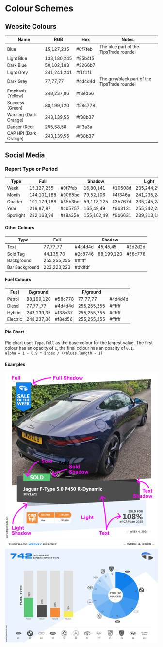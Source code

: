# Colour Schemes

## Website Colours

| Name | RGB | Hex | Notes |
| --- | --- | --- | --- |
| Blue | 15,127,235 | #0f7feb | The blue part of the TipsTrade roundel |
| Light Blue | 133,180,245 | #85b4f5 |
| Dark Blue | 50,102,183 | #3266b7|
| Light Grey | 241,241,241 | #f1f1f1 |
| Dark Grey | 77,77,77 | #4d4d4d | The grey/black part of the TipsTrade roundel |
| Emphasis (Yellow) | 248,237,86 | #f8ed56 |
| Success (Green) | 88,199,120 | #58c778 |
| Warning (Dark Orange) | 243,139,55 | #f38b37 |
| Danger (Red) | 255,58,58 | #ff3a3a |
| CAP HPI  (Dark Orange) | 243,139,55 | #f38b37 |

## Social Media 

### Report Type or Period

| Type | Full | | Shadow | | Light | | Light Sh. | |
| --- | --- | --- | --- | --- | --- | --- | --- | --- |
| Week | 15,127,235 | #0f7feb | 16,80,141 | #10508d | 235,244,254 | #ebf4fe | 179,187,194 | #b3bbc2 |
| Month | 144,101,188 | #9065bc | 79,52,106 | #4f346a | 241,235,246 | #f1ebf6 | 187,178,196 | #bbb2c4 |
| Quarter | 101,179,188 | #65b3bc | 59,118,125 | #3b767d | 235,245,246 | #ebf5f6 | 185,200,201 | #b9c8c9 |
| Year | 219,87,87 | #db5757 | 155,49,49 | #9b3131 | 255,242,242 | #fff2f2 | 214,192,192 | #d6c0c0 |
| Spotlight | 232,163,94 | #e8a35e | 155,102,49 | #9b6631 | 239,213,187 | #efd5bb | 209,184,158 | #d1b89e |

#### Other Colours
| Type | Full | | Shadow | |
| --- | --- | --- | --- | --- |
| Text | 77,77,77 | #4d4d4d | 45,45,45 | #2d2d2d |
| Sold Tag | 44,135,70 | #2c8746 | 88,199,120 | #58c778 |
| Background | 255,255,255 | #ffffff | | |
| Bar Background | 223,223,223 | #dfdfdf | | |

#### Fuel Colours
| Fuel | B/ground | | F/ground | |
| --- | --- | --- | --- | --- |
| Petrol | 88,199,120 | #58c778 | 77,77,77 | #4d4d4d |
| Diesel | 77,77,,77 | #4d4d4d | 255,255,255 | #ffffff |
| Hybrid | 243,139,35 | #f38b37 | 255,255,255 | #ffffff |
| Electric | 248,237,86 | #f8ed56 | 255,255,255 | #ffffff |

#### Pie Chart

Pie chart uses `Type.Full` as the base colour for the largest value. The first colour has an opacity of `1`, the final colour has an opacity of `0.1`.<br>
`alpha = 1 - 0.9 * index / (values.length - 1)`

#### Examples

![Sale of the Period](./Examples/sale-of-the-period.png)
![Underwrites Report](./Examples/underwrites-report.png)
